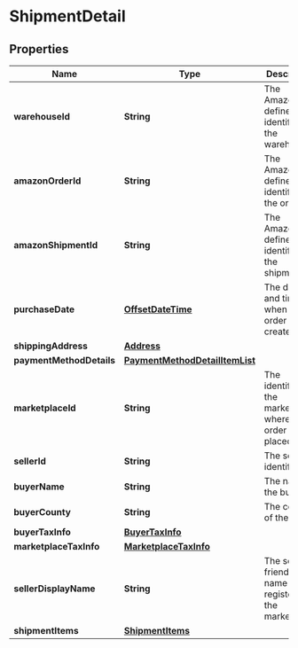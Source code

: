 # ShipmentDetail

## Properties
Name | Type | Description | Notes
------------ | ------------- | ------------- | -------------
**warehouseId** | **String** | The Amazon-defined identifier for the warehouse. |  [optional]
**amazonOrderId** | **String** | The Amazon-defined identifier for the order. |  [optional]
**amazonShipmentId** | **String** | The Amazon-defined identifier for the shipment. |  [optional]
**purchaseDate** | [**OffsetDateTime**](OffsetDateTime.md) | The date and time when the order was created. |  [optional]
**shippingAddress** | [**Address**](Address.md) |  |  [optional]
**paymentMethodDetails** | [**PaymentMethodDetailItemList**](PaymentMethodDetailItemList.md) |  |  [optional]
**marketplaceId** | **String** | The identifier for the marketplace where the order was placed. |  [optional]
**sellerId** | **String** | The seller identifier. |  [optional]
**buyerName** | **String** | The name of the buyer. |  [optional]
**buyerCounty** | **String** | The county of the buyer. |  [optional]
**buyerTaxInfo** | [**BuyerTaxInfo**](BuyerTaxInfo.md) |  |  [optional]
**marketplaceTaxInfo** | [**MarketplaceTaxInfo**](MarketplaceTaxInfo.md) |  |  [optional]
**sellerDisplayName** | **String** | The seller’s friendly name registered in the marketplace. |  [optional]
**shipmentItems** | [**ShipmentItems**](ShipmentItems.md) |  |  [optional]
